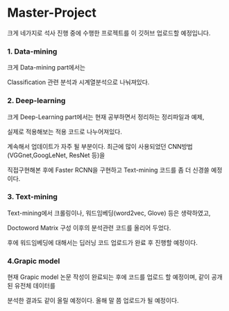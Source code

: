 # Master-Project

크게 네가지로 석사 진행 중에 수행한 프로젝트를 이 깃허브 업로드할 예정입니다.



### 1. Data-mining

크게 Data-mining part에서는

Classification 관련 분석과 시계열분석으로 나눠져있다.


### 2. Deep-learning

크게 Deep-Learning part에서는 현재 공부하면서 정리하는 정리파일과 예제,

실제로 적용해보는 적용 코드로 나누어져있다. 

계속해서 업데이트가 자주 될 부분이다. 최근에 많이 사용되었던 CNN방법(VGGnet,GoogLeNet, ResNet 등)을 

직접구현해본 후에 Faster RCNN을 구현하고 Text-mining 코드를 좀 더 신경쓸 예정이다.



### 3. Text-mining

Text-mining에서 크롤링이나, 워드임베딩(word2vec, Glove) 등은 생략하였고,

Doctoword Matrix 구성 이후의 분석관련 코드를 올리어 두었다. 

후에 워드임베딩에 대해서는 딥러닝 코드 업로드가 완료 후 진행할 예정이다.


### 4.Grapic model 

현재 Grapic model 논문 작성이 완료되는 후에 코드를 업로드 할 예정이며, 같이 공개된 유전체 데이터를

분석한 결과도 같이 올릴 예정이다. 올해 말 쯤 업로드가 될 예정이다. 
